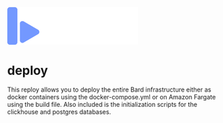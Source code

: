<img src="https://github.com/bard-rr/.github/blob/main/profile/logo2.png?raw=true" width="300">

# deploy

This reploy allows you to deploy the entire Bard infrastructure either as docker containers using the docker-compose.yml or on Amazon Fargate using the
build file. Also included is the initialization scripts for the clickhouse and postgres databases.
